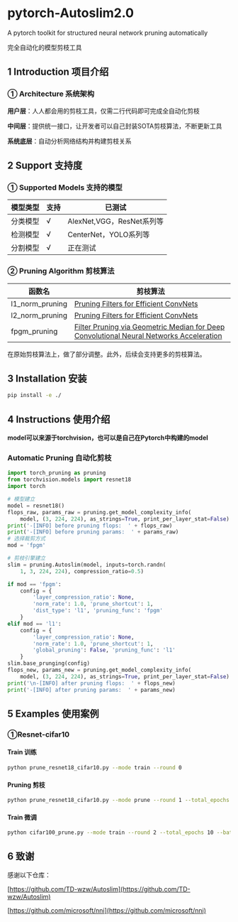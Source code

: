# pytorch-Autoslim2.0

A pytorch toolkit for structured neural network pruning automatically

完全自动化的模型剪枝工具
## 1 Introduction 项目介绍

### ① Architecture 系统架构

**用户层**：人人都会用的剪枝工具，仅需二行代码即可完成全自动化剪枝

**中间层**：提供统一接口，让开发者可以自己封装SOTA剪枝算法，不断更新工具

**系统底层**：自动分析网络结构并构建剪枝关系



## 2 Support 支持度

### ① Supported Models 支持的模型

|模型类型|<center>支持</center>|<center>已测试</center> |
| --- | --- | --- |
| 分类模型 |√  |AlexNet,VGG，ResNet系列等  |
| 检测模型 |√  |CenterNet，YOLO系列等  |
| 分割模型 |√ | 正在测试 |

### ② Pruning Algorithm 剪枝算法

|函数名|<center>剪枝算法</center>|
| --- | --- |
| l1_norm_pruning |[Pruning Filters for Efficient ConvNets](https://arxiv.org/abs/1608.08710)|
| l2_norm_pruning |[Pruning Filters for Efficient ConvNets](https://arxiv.org/abs/1608.08710)|
| fpgm_pruning |[Filter Pruning via Geometric Median for Deep Convolutional Neural Networks Acceleration](https://arxiv.org/abs/1811.00250)|


在原始剪枝算法上，做了部分调整。此外，后续会支持更多的剪枝算法。
## 3 Installation 安装

```bash
pip install -e ./
```

## 4 Instructions 使用介绍

**model可以来源于torchvision，也可以是自己在Pytorch中构建的model**

### Automatic Pruning 自动化剪枝

```python
import torch_pruning as pruning
from torchvision.models import resnet18
import torch

# 模型建立
model = resnet18()
flops_raw, params_raw = pruning.get_model_complexity_info(
    model, (3, 224, 224), as_strings=True, print_per_layer_stat=False)  
print('-[INFO] before pruning flops:  ' + flops_raw)
print('-[INFO] before pruning params:  ' + params_raw)
# 选择裁剪方式
mod = 'fpgm'

# 剪枝引擎建立
slim = pruning.Autoslim(model, inputs=torch.randn(
    1, 3, 224, 224), compression_ratio=0.5)

if mod == 'fpgm':
    config = {
        'layer_compression_ratio': None,
        'norm_rate': 1.0, 'prune_shortcut': 1,
        'dist_type': 'l1', 'pruning_func': 'fpgm'
    }
elif mod == 'l1':
    config = {
        'layer_compression_ratio': None,
        'norm_rate': 1.0, 'prune_shortcut': 1,
        'global_pruning': False, 'pruning_func': 'l1'
    }
slim.base_prunging(config)
flops_new, params_new = pruning.get_model_complexity_info(
    model, (3, 224, 224), as_strings=True, print_per_layer_stat=False)  
print('\n-[INFO] after pruning flops:  ' + flops_new)
print('-[INFO] after pruning params:  ' + params_new)

```

## 5 Examples 使用案例

### ①Resnet-cifar10

#### Train 训练

```bash
python prune_resnet18_cifar10.py --mode train --round 0
```
#### Pruning 剪枝

```bash
python prune_resnet18_cifar10.py --mode prune --round 1 --total_epochs 60
```

#### Train 微调

```bash
python cifar100_prune.py --mode train --round 2 --total_epochs 10 --batch_size 512
```

## 6 致谢

感谢以下仓库：

[https://github.com/TD-wzw/Autoslim](https://github.com/TD-wzw/Autoslim)

[https://github.com/microsoft/nni](https://github.com/microsoft/nni)